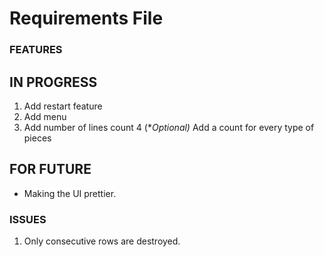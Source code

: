 # Requirements File


###    FEATURES    ###

##  IN PROGRESS  ##

1. Add restart feature
2. Add menu
3. Add number of lines count
4 (**Optional)* Add a count for every type of pieces

##  FOR FUTURE  ##

* Making the UI prettier.


###    ISSUES    ###

1. Only consecutive rows are destroyed.
